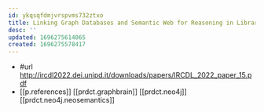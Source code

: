 ```yaml
---
id: ykqsqfdmjvrspvms732ztxo
title: Linking Graph Databases and Semantic Web for Reasoning in Library Domains
desc: ''
updated: 1696275614065
created: 1696275578417
---
```


- #url http://ircdl2022.dei.unipd.it/downloads/papers/IRCDL_2022_paper_15.pdf
- [[p.references]] [[prdct.graphbrain]] [[prdct.neo4j]] [[prdct.neo4j.neosemantics]]